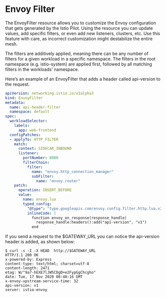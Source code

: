 # Envoy Filter
The EnvoyFilter resource allows you to customize the Envoy configuration that gets generated by the Istio Pilot. Using the resource you can update values, add specific filters, or even add new listeners, clusters, etc. Use this feature with care, as incorrect customization might destabilize the entire mesh.

The filters are additively applied, meaning there can be any number of filters for a given workload in a specific namespace. The filters in the root namespace (e.g. istio-system) are applied first, followed by all matching filters in the workloads’ namespace.

Here’s an example of an EnvoyFilter that adds a header called api-version to the request.

```yaml
apiVersion: networking.istio.io/v1alpha3
kind: EnvoyFilter
metadata:
  name: api-header-filter
  namespace: default
spec:
  workloadSelector:
    labels:
      app: web-frontend
  configPatches:
  - applyTo: HTTP_FILTER
    match:
      context: SIDECAR_INBOUND
      listener:
        portNumber: 8080
        filterChain:
          filter:
            name: "envoy.http_connection_manager"
            subFilter:
              name: "envoy.router"
    patch:
      operation: INSERT_BEFORE
      value:
        name: envoy.lua
        typed_config:
          "@type": "type.googleapis.com/envoy.config.filter.http.lua.v2.Lua"
          inlineCode: |
            function envoy_on_response(response_handle)
              response_handle:headers():add("api-version", "v1")
            end
```

If you send a request to the $GATEWAY_URL you can notice the api-version header is added, as shown below:

```shell
$ curl -s -I -X HEAD  http://$GATEWAY_URL
HTTP/1.1 200 OK
x-powered-by: Express
content-type: text/html; charset=utf-8
content-length: 2471
etag: W/"9a7-hEXE7lJW5CDgD+e2FypGgChcgho"
date: Tue, 17 Nov 2020 00:40:16 GMT
x-envoy-upstream-service-time: 32
api-version: v1
server: istio-envoy
```


